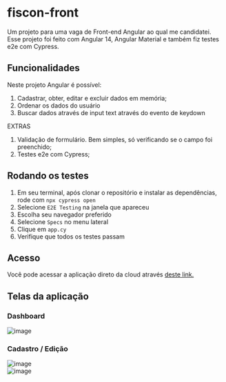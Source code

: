 # fiscon-front

Um projeto para uma vaga de Front-end Angular ao qual me candidatei. Esse projeto foi feito com Angular 14, Angular Material e também fiz testes e2e com Cypress.

## Funcionalidades

Neste projeto Angular é possível:

1. Cadastrar, obter, editar e excluir dados em memória;
2. Ordenar os dados do usuário
3. Buscar dados através de input text através do evento de keydown

EXTRAS

1. Validação de formulário. Bem simples, só verificando se o campo foi preenchido;
2. Testes e2e com Cypress;

## Rodando os testes

1. Em seu terminal, após clonar o repositório e instalar as dependências, rode com `npx cypress open`
2. Selecione `E2E Testing` na janela que apareceu
3. Escolha seu navegador preferido
4. Selecione `Specs` no menu lateral
5. Clique em `app.cy`
6. Verifique que todos os testes passam

## Acesso

Você pode acessar a aplicação direto da cloud através [deste link.](https://fiscon-myck.vercel.app)

## Telas da aplicação

### Dashboard

![image](https://user-images.githubusercontent.com/75875219/194188053-146692e3-3a2e-4d18-b8be-fedd31318a9b.png)

### Cadastro / Edição

![image](https://user-images.githubusercontent.com/75875219/194188120-003cfce5-ee4b-4c63-8fd3-57d47f90ecc8.png)
<br>
![image](https://user-images.githubusercontent.com/75875219/194188259-973bda90-7cce-4718-9bab-55a1cf02d4ad.png)
